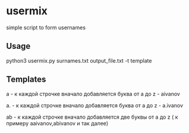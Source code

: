 # usermix
simple script to form usernames


## Usage
python3 usermix.py surnames.txt output_file.txt -t template

## Templates

a - к каждой строчке вначало добавляется буква от a до z - aivanov

a. - к каждой строчке вначало добавляется буква от a до z - a.ivanov 

ab - к каждой строчке вначало добавляется две буквы от a до z ( к примеру aaivanov,abivanov и так далее)
